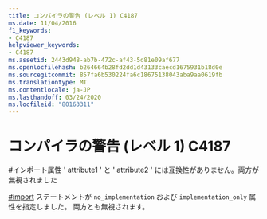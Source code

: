 ```yaml
---
title: コンパイラの警告 (レベル 1) C4187
ms.date: 11/04/2016
f1_keywords:
- C4187
helpviewer_keywords:
- C4187
ms.assetid: 2443d948-ab7b-472c-af43-5d81e09af677
ms.openlocfilehash: b264664b28fd2dd1d43133caecd1675931b18d0e
ms.sourcegitcommit: 857fa6b530224fa6c18675138043aba9aa0619fb
ms.translationtype: MT
ms.contentlocale: ja-JP
ms.lasthandoff: 03/24/2020
ms.locfileid: "80163311"
---
```

# <a name="compiler-warning-level-1-c4187"></a>コンパイラの警告 (レベル 1) C4187

\#インポート属性 ' attribute1 ' と ' attribute2 ' には互換性がありません。両方が無視されました

[#import](../../preprocessor/hash-import-directive-cpp.md) ステートメントが `no_implementation` および `implementation_only` 属性を指定しました。 両方とも無視されます。
